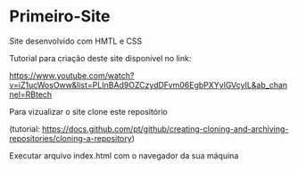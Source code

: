# Primeiro-Site
Site desenvolvido com HMTL e CSS

Tutorial para criação deste site disponível no link: 

https://www.youtube.com/watch?v=iZ1ucWosOww&list=PLInBAd9OZCzydDFvm06EgbPXYylGVcyIL&ab_channel=RBtech


Para vizualizar o site clone este repositório 

(tutorial: https://docs.github.com/pt/github/creating-cloning-and-archiving-repositories/cloning-a-repository)

Executar arquivo index.html com o navegador da sua máquina


